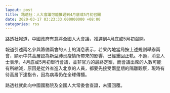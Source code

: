 ```yaml
---
layout: post
title: 路透社：人大會議可能推遲到4月底或5月初召開
date: 2020-03-17 03:23:33.000000000 +08:00
categories: rss
---
```


路透社報道，中國政府有意將全國人大會議，推遲到4月底或5月初召開。

報道引述兩名參與籌備兩會的人士的消息表示，若果內地當局按上述規劃舉辦兩會，顯示中共高層認為新型肺炎疫情所帶來的影響，已經重回正軌。不過，消息人士表示，4月底或5月初舉行會議，並非官方的最終定案，而會議出席的人數可能有所縮減，原因是從外省進入北京的人員，都要先接受兩星期的隔離觀察，現時有待高層下達指令，因為病毒仍在全球傳播。

路透社就此向中國國務院及全國人大常委會查證，未獲回覆。

